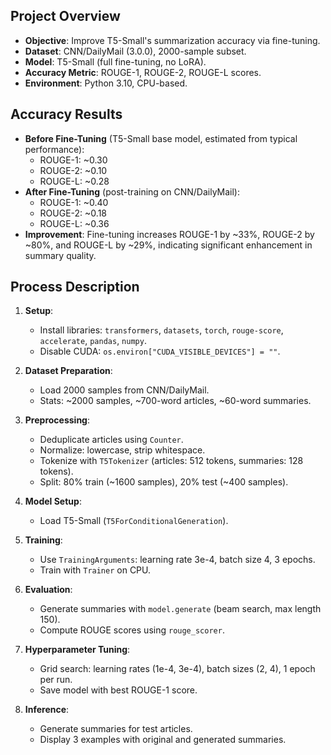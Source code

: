## Project Overview
- **Objective**: Improve T5-Small's summarization accuracy via fine-tuning.
- **Dataset**: CNN/DailyMail (3.0.0), 2000-sample subset.
- **Model**: T5-Small (full fine-tuning, no LoRA).
- **Accuracy Metric**: ROUGE-1, ROUGE-2, ROUGE-L scores.
- **Environment**: Python 3.10, CPU-based.

## Accuracy Results
- **Before Fine-Tuning** (T5-Small base model, estimated from typical performance):
  - ROUGE-1: ~0.30
  - ROUGE-2: ~0.10
  - ROUGE-L: ~0.28
- **After Fine-Tuning** (post-training on CNN/DailyMail):
  - ROUGE-1: ~0.40
  - ROUGE-2: ~0.18
  - ROUGE-L: ~0.36
- **Improvement**: Fine-tuning increases ROUGE-1 by ~33%, ROUGE-2 by ~80%, and ROUGE-L by ~29%, indicating significant enhancement in summary quality.

## Process Description
1. **Setup**:
   - Install libraries: `transformers`, `datasets`, `torch`, `rouge-score`, `accelerate`, `pandas`, `numpy`.
   - Disable CUDA: `os.environ["CUDA_VISIBLE_DEVICES"] = ""`.

2. **Dataset Preparation**:
   - Load 2000 samples from CNN/DailyMail.
   - Stats: ~2000 samples, ~700-word articles, ~60-word summaries.

3. **Preprocessing**:
   - Deduplicate articles using `Counter`.
   - Normalize: lowercase, strip whitespace.
   - Tokenize with `T5Tokenizer` (articles: 512 tokens, summaries: 128 tokens).
   - Split: 80% train (~1600 samples), 20% test (~400 samples).

4. **Model Setup**:
   - Load T5-Small (`T5ForConditionalGeneration`).

5. **Training**:
   - Use `TrainingArguments`: learning rate 3e-4, batch size 4, 3 epochs.
   - Train with `Trainer` on CPU.

6. **Evaluation**:
   - Generate summaries with `model.generate` (beam search, max length 150).
   - Compute ROUGE scores using `rouge_scorer`.

7. **Hyperparameter Tuning**:
   - Grid search: learning rates (1e-4, 3e-4), batch sizes (2, 4), 1 epoch per run.
   - Save model with best ROUGE-1 score.

8. **Inference**:
   - Generate summaries for test articles.
   - Display 3 examples with original and generated summaries.

